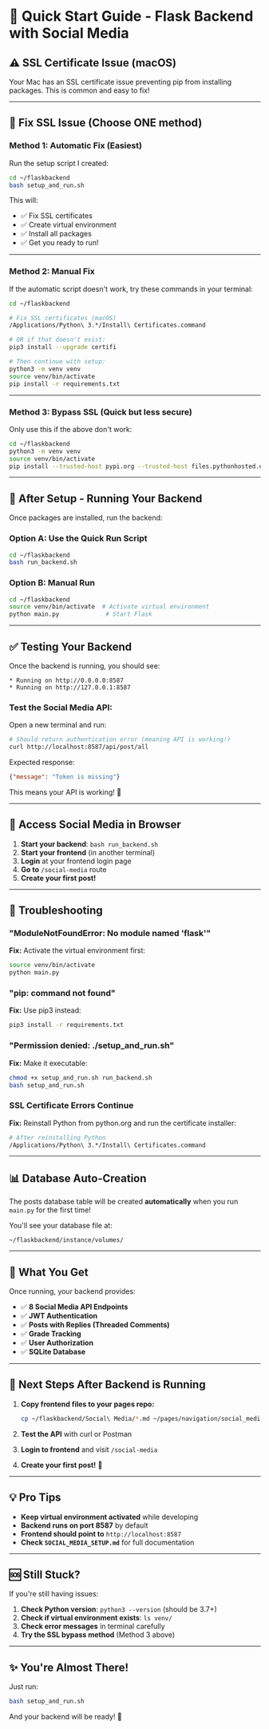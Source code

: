 # 🚀 Quick Start Guide - Flask Backend with Social Media

## ⚠️ SSL Certificate Issue (macOS)

Your Mac has an SSL certificate issue preventing pip from installing packages. This is common and easy to fix!

---

## 🔧 Fix SSL Issue (Choose ONE method)

### **Method 1: Automatic Fix (Easiest)**

Run the setup script I created:

```bash
cd ~/flaskbackend
bash setup_and_run.sh
```

This will:
- ✅ Fix SSL certificates
- ✅ Create virtual environment
- ✅ Install all packages
- ✅ Get you ready to run!

---

### **Method 2: Manual Fix**

If the automatic script doesn't work, try these commands in your terminal:

```bash
cd ~/flaskbackend

# Fix SSL certificates (macOS)
/Applications/Python\ 3.*/Install\ Certificates.command

# OR if that doesn't exist:
pip3 install --upgrade certifi

# Then continue with setup:
python3 -m venv venv
source venv/bin/activate
pip install -r requirements.txt
```

---

### **Method 3: Bypass SSL (Quick but less secure)**

Only use this if the above don't work:

```bash
cd ~/flaskbackend
python3 -m venv venv
source venv/bin/activate
pip install --trusted-host pypi.org --trusted-host files.pythonhosted.org -r requirements.txt
```

---

## 🎯 After Setup - Running Your Backend

Once packages are installed, run the backend:

### **Option A: Use the Quick Run Script**

```bash
cd ~/flaskbackend
bash run_backend.sh
```

### **Option B: Manual Run**

```bash
cd ~/flaskbackend
source venv/bin/activate  # Activate virtual environment
python main.py             # Start Flask
```

---

## ✅ Testing Your Backend

Once the backend is running, you should see:

```
* Running on http://0.0.0.0:8587
* Running on http://127.0.0.1:8587
```

### **Test the Social Media API:**

Open a new terminal and run:

```bash
# Should return authentication error (meaning API is working!)
curl http://localhost:8587/api/post/all
```

Expected response:
```json
{"message": "Token is missing"}
```

This means your API is working! 🎉

---

## 📱 Access Social Media in Browser

1. **Start your backend**: `bash run_backend.sh`
2. **Start your frontend** (in another terminal)
3. **Login** at your frontend login page
4. **Go to** `/social-media` route
5. **Create your first post!**

---

## 🐛 Troubleshooting

### "ModuleNotFoundError: No module named 'flask'"

**Fix:** Activate the virtual environment first:
```bash
source venv/bin/activate
python main.py
```

### "pip: command not found"

**Fix:** Use pip3 instead:
```bash
pip3 install -r requirements.txt
```

### "Permission denied: ./setup_and_run.sh"

**Fix:** Make it executable:
```bash
chmod +x setup_and_run.sh run_backend.sh
bash setup_and_run.sh
```

### SSL Certificate Errors Continue

**Fix:** Reinstall Python from python.org and run the certificate installer:
```bash
# After reinstalling Python
/Applications/Python\ 3.*/Install\ Certificates.command
```

---

## 📊 Database Auto-Creation

The posts database table will be created **automatically** when you run `main.py` for the first time!

You'll see your database file at:
```
~/flaskbackend/instance/volumes/
```

---

## 🎯 What You Get

Once running, your backend provides:

- ✅ **8 Social Media API Endpoints**
- ✅ **JWT Authentication**
- ✅ **Posts with Replies (Threaded Comments)**
- ✅ **Grade Tracking**
- ✅ **User Authorization**
- ✅ **SQLite Database**

---

## 🚀 Next Steps After Backend is Running

1. **Copy frontend files to your pages repo:**
   ```bash
   cp ~/flaskbackend/Social\ Media/*.md ~/pages/navigation/social_media/
   ```

2. **Test the API** with curl or Postman

3. **Login to frontend** and visit `/social-media`

4. **Create your first post!** 🎉

---

## 💡 Pro Tips

- **Keep virtual environment activated** while developing
- **Backend runs on port 8587** by default
- **Frontend should point to** `http://localhost:8587`
- **Check `SOCIAL_MEDIA_SETUP.md`** for full documentation

---

## 🆘 Still Stuck?

If you're still having issues:

1. **Check Python version**: `python3 --version` (should be 3.7+)
2. **Check if virtual environment exists**: `ls venv/`
3. **Check error messages** in terminal carefully
4. **Try the SSL bypass method** (Method 3 above)

---

## ✨ You're Almost There!

Just run:
```bash
bash setup_and_run.sh
```

And your backend will be ready! 🚀

